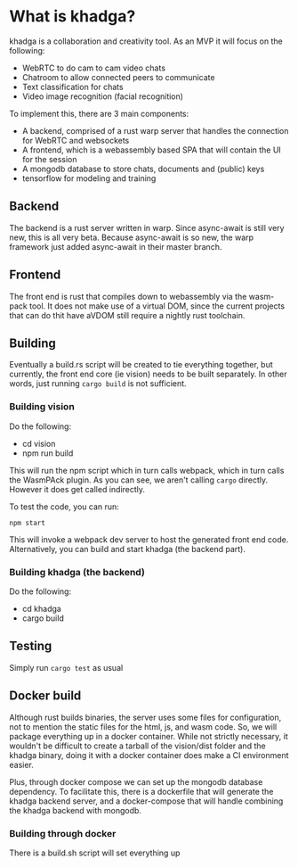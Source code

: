# What is khadga?

khadga is a collaboration and creativity tool.  As an MVP it will focus on the following:

- WebRTC to do cam to cam video chats
- Chatroom to allow connected peers to communicate
- Text classification for chats
- Video image recognition (facial recognition)

To implement this, there are 3 main components:

- A backend, comprised of a rust warp server that handles the connection for WebRTC and websockets
- A frontend, which is a webassembly based SPA that will contain the UI for the session
- A mongodb database to store chats, documents and (public) keys
- tensorflow for modeling and training

## Backend

The backend is a rust server written in warp.  Since async-await is still very new, this is all
very beta.  Because async-await is so new,  the warp  framework just added  async-await in their master 
branch.

## Frontend

The front end is rust that compiles down to webassembly via the wasm-pack tool.  It does not make
use of a virtual DOM, since the current projects that can do thit have aVDOM still require a nightly
rust toolchain.

## Building

Eventually a build.rs script will be created to tie everything together, but  currently, the front end
core (ie vision) needs to be built separately.  In other words, just running `cargo build` is not
sufficient.

### Building vision

Do the following:

- cd vision
- npm run build

This will run the npm script which in turn calls webpack, which in turn calls the WasmPAck plugin. As you
can see, we aren't calling `cargo` directly.  However it does get called indirectly.

To test the code, you can run:

```
npm start
```

This will invoke a webpack dev server to host the generated front end code.  Alternatively, you can build
and start khadga (the backend part).

### Building khadga (the backend)

Do the following:

- cd khadga
- cargo build

## Testing

Simply run `cargo test` as usual

## Docker build

Although rust builds binaries, the server uses some files for configuration, not to mention the static files
for the html, js, and wasm code.  So, we will package everything up in a docker container.  While not strictly
necessary, it wouldn't be difficult to create a tarball of the vision/dist folder and the khadga binary, doing
it with a docker container does make a CI environment easier.

Plus, through docker compose we can set up the mongodb database dependency.  To facilitate this, there is a 
dockerfile that will generate the khadga backend server, and a docker-compose that will handle combining the
khadga backend with mongodb.

### Building through docker

There is a build.sh script will set everything up